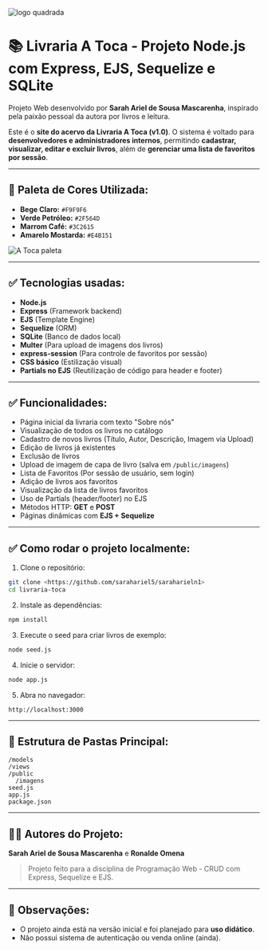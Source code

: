 ![logo quadrada](https://github.com/user-attachments/assets/c48bf2fb-c1ec-4736-97f4-5871ee020354)  

# 📚 Livraria A Toca - Projeto Node.js com Express, EJS, Sequelize e SQLite

Projeto Web desenvolvido por **Sarah Ariel de Sousa Mascarenha**, inspirado pela paixão pessoal da autora por livros e leitura.

Este é o **site do acervo da Livraria A Toca (v1.0)**. O sistema é voltado para **desenvolvedores e administradores internos**, permitindo **cadastrar, visualizar, editar e excluir livros**, além de **gerenciar uma lista de favoritos por sessão**.

---

## 🎨 Paleta de Cores Utilizada:

- **Bege Claro:** `#F9F9F6`
- **Verde Petróleo:** `#2F564D`
- **Marrom Café:** `#3C2615`
- **Amarelo Mostarda:** `#E4B151`

![A Toca paleta](https://github.com/user-attachments/assets/bfcf846d-7a87-4190-a288-8f1e3d61f671)

---

## ✅ Tecnologias usadas:

- **Node.js**
- **Express** (Framework backend)
- **EJS** (Template Engine)
- **Sequelize** (ORM)
- **SQLite** (Banco de dados local)
- **Multer** (Para upload de imagens dos livros)
- **express-session** (Para controle de favoritos por sessão)
- **CSS básico** (Estilização visual)
- **Partials no EJS** (Reutilização de código para header e footer)

---

## ✅ Funcionalidades:

- Página inicial da livraria com texto "Sobre nós"
- Visualização de todos os livros no catálogo
- Cadastro de novos livros (Título, Autor, Descrição, Imagem via Upload)
- Edição de livros já existentes
- Exclusão de livros
- Upload de imagem de capa de livro (salva em `/public/imagens`)
- Lista de Favoritos (Por sessão de usuário, sem login)
- Adição de livros aos favoritos
- Visualização da lista de livros favoritos
- Uso de Partials (header/footer) no EJS
- Métodos HTTP: **GET** e **POST**
- Páginas dinâmicas com **EJS + Sequelize**

---

## ✅ Como rodar o projeto localmente:

1. Clone o repositório:

```bash
git clone <https://github.com/sarahariel5/saraharieln1>
cd livraria-toca
```

2. Instale as dependências:

```bash
npm install
```

3. Execute o seed para criar livros de exemplo:

```bash
node seed.js
```

4. Inicie o servidor:

```bash
node app.js
```

5. Abra no navegador:

```
http://localhost:3000
```

---

## 📂 Estrutura de Pastas Principal:

```
/models
/views
/public
  /imagens
seed.js
app.js
package.json
```

---

## 👩‍💻 Autores do Projeto:

**Sarah Ariel de Sousa Mascarenha** e **Ronalde Omena**

> Projeto feito para a disciplina de Programação Web - CRUD com Express, Sequelize e EJS.

---

## 📌 Observações:

- O projeto ainda está na versão inicial e foi planejado para **uso didático**.
- Não possui sistema de autenticação ou venda online (ainda).

